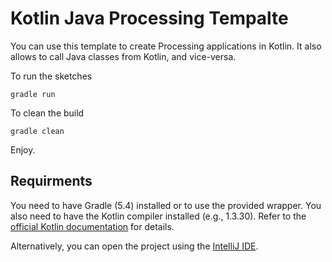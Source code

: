 # Kotlin Java Processing Tempalte

You can use this template to create Processing applications in Kotlin.
It also allows to call Java classes from Kotlin, and vice-versa.

To run the sketches
```
gradle run
```

To clean the build
```
gradle clean
```

Enjoy.


## Requirments
You need to have Gradle (5.4) installed or to use the provided wrapper.
You also need to have the Kotlin compiler installed (e.g., 1.3.30).
Refer to the [official Kotlin documentation](https://kotlinlang.org/docs/tutorials/command-line.html) for details.

Alternatively, you can open the project using the [IntelliJ IDE](https://www.jetbrains.com/idea/).
